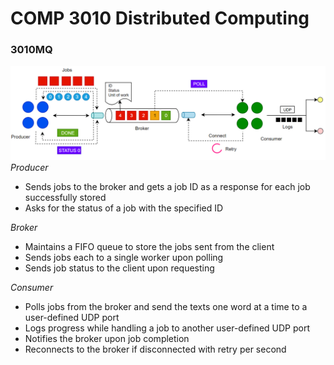 # COMP 3010 Distributed Computing
### 3010MQ
![](./doc/A1.png)
_Producer_ 
- Sends jobs to the broker and gets a job ID as a response for each job successfully stored
- Asks for the status of a job with the specified ID

_Broker_
- Maintains a FIFO queue to store the jobs sent from the client
- Sends jobs each to a single worker upon polling
- Sends job status to the client upon requesting

_Consumer_
- Polls jobs from the broker and send the texts one word at a time to a user-defined UDP port
- Logs progress while handling a job to another user-defined UDP port
- Notifies the broker upon job completion
- Reconnects to the broker if disconnected with retry per second
